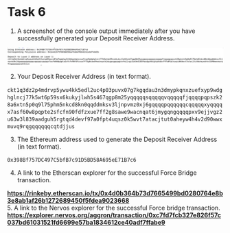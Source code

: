 # Task 6

1. A screenshot of the console output immediately after you have successfully generated your Deposit Receiver Address.

![alt text](1.png)

2. Your Deposit Receiver Address (in text format).

`
ckt1q3dz2p4mdrvp5ywu4kk5edl2uc4p03puvx07g7kgqdau3n3dmypkqnxzuefxyp9wdghglncj77k5wt6p59sx6kukyjlwh5s467qgp8m25yqqqqqsqqqqqvqqqqqfjqqqqpqpszk28a6xtn5p0q9l75phm5nkcd8kn0qqddmksv3ljnpvmz0xj6gqqqqpqqqqqqcqqqqqxyqqqqx7asf60w8pqpte2sfcfn90fdfzxue7ff2g8sawe9wacnqat6jmygqngqqqqpxv9ejjvgz2u63w3l839aadguh5rgtqd4devf97a0fpt4uqsz0k5wvt7atacjtut0aheyw4h4v2d90wwxmuvq9rqgqqqqqqcqtdjjus
`

3. The Ethereum address used to generate the Deposit Receiver Address (in text format).

```
0x398Bf757DC497C5bfB7c91D5BD58A695eE71B7c6
```

4. A link to the Etherscan explorer for the successful Force Bridge transaction.

**https://rinkeby.etherscan.io/tx/0x4d0b364b73d7665499bd0280764e8b3e8ab1af26b1272689450f5fdea9023668**
<br/>
5. A link to the Nervos explorer for the successful Force bridge transaction. 
**https://explorer.nervos.org/aggron/transaction/0xc7fd7fcb327e826f57c037bd61031521fd6699e57ba1834612ce40adf7ffabe9**